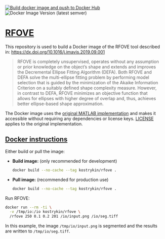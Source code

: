 [![Build docker image and push to Docker Hub](https://github.com/kostrykin/rfove/actions/workflows/build_docker_image.yml/badge.svg)](https://github.com/kostrykin/rfove/actions/workflows/build_docker_image.yml)
![Docker Image Version (latest semver)](https://img.shields.io/docker/v/kostrykin/rfove?label=DockerHub%3A)

# [RFOVE]()

This repository is used to build a Docker image of the RFOVE tool described in: <https://dx.doi.org/10.1016/j.imavis.2019.09.001>

> RFOVE is completely unsupervised, operates without any assumption or prior knowledge on the object’s shape and extends and improves the Decremental Ellipse Fitting Algorithm (DEFA). Both RFOVE and DEFA solve the multi-ellipse fitting problem by performing model selection that is guided by the minimization of the Akaike Information Criterion on a suitably defined shape complexity measure. However, in contrast to DEFA, RFOVE minimizes an objective function that allows for ellipses with higher degree of overlap and, thus, achieves better ellipse-based shape approximation.

The Docker image uses the [original MATLAB implementation](https://de.mathworks.com/matlabcentral/fileexchange/74200-cell-segmentation-rfove-method) and makes it accessible without requiring any dependencies or license keys. [LICENSE](https://github.com/kostrykin/rfove/blob/master/rfove/LICENSE) applies to the original implementation.

## [Docker instructions]()

Either build or pull the image:

- **Build image:** (only recommended for development)
  ```bash
  docker build --no-cache --tag kostrykin/rfove .
  ```
- **Pull image:** (recommended for production use)
  ```bash
  docker build --no-cache --tag kostrykin/rfove .
  ```

Run RFOVE:
```bash
docker run --rm -ti \
  -v /tmp/io:/io kostrykin/rfove \
  /rfove 250 0.1 0.2 201 /io/input.png /io/seg.tiff
```
In this example, the image `/tmp/io/input.png` is segmented and the results are written to `/tmp/io/seg.tiff`.

